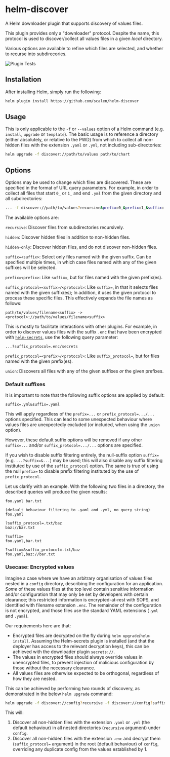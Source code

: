# helm-discover
A Helm downloader plugin that supports discovery of values files.

This plugin provides only a "downloader" protocol.  Despite the name,
this protocol is used to discover/collect all values files in a given
_local_ directory.

Various options are available to refine which files are selected, and
whether to recurse into subdirecories.

![Plugin Tests](https://github.com/scalen/helm-discover/actions/workflows/test.yml/badge.svg)

## Installation

After installing Helm, simply run the following:
```bash
helm plugin install https://github.com/scalen/helm-discover
```

## Usage

This is only applicable to the `-f` or `--values` option of a Helm
command (e.g. `install`, `upgrade` or `template`).  The basic usage
is to reference a directory (either absolutely, or relative to the
PWD) from which to collect all non-hidden files with the extension
`.yaml` or `.yml`, not including sub-directories:

```bash
helm upgrade -f discover://path/to/values path/to/chart
```

## Options

Options may be used to change which files are discovered.  These are
specified in the format of URL query parameters. For example, in order
to collect all files that start `0_` or `1_` and end `.yml` from the given
directory and all subdirectories:

```bash
... -f discover://path/to/values?recursive&prefix=0_&prefix=1_&suffix=.yml
```

The available options are:

`recursive`: Discover files from subdirectories recursively.

`hidden`: Discover hidden files in addition to non-hidden files.

`hidden-only`: Discover hidden files, and do not discover non-hidden files.

`suffix=<suffix>`: Select only files named with the given suffix.  Can be
specified multiple times, in which case files named with any of the given
suffixes will be selected.

`prefix=<prefix>`: Like `suffix=`, but for files named with the given
prefix(es).

`suffix_protocol=<suffix>/<protocol>`: Like `suffix=`, in that it selects
files named with the given suffix(es); In addition, it uses the given
protocol to process these specific files.  This effectively expands the
file names as follows:
```
path/to/values/filename<suffix> -> <protocol>://path/to/values/filename<suffix>
```
This is mostly to facilitate interactions with other plugins.  For
example, in order to discover values files with the suffix `.enc` that
have been encrypted with
[`helm-secrets`](https://github.com/jkroepke/helm-secrets), use the
following query parameter:
```
...?suffix_protocol=.enc/secrets
```

`prefix_protocol=<prefix>/<protocol>`: Like `suffix_protocol=`, but for files named with the given prefix(es).

`union`: Discovers all files with any of the given suffixes _or_ the given
prefixes.

### Default suffixes

It is important to note that the following suffix options are applied by
default:
```
suffix=.yml&suffix=.yaml
```
This will apply regardless of the `prefix=...` or `prefix_protocol=.../...`
options specified.  This can lead to some unexpected behaviour where
values files are unexpectedly excluded (or included, when using the
`union` option).

However, these default suffix options will be removed if any other
`suffix=...` and/or `suffix_protocol=.../...` options are specified.

If you wish to disable suffix filtering entirely, the null-suffix
option `suffix=` (e.g. `...?suffix=&...`) may be used; this will also
disable any suffix filtering instituted by use of the `suffix_protocol`
option.  The same is true of using the null `prefix=` to disable prefix
filtering instituted by the use of `prefix_protocol`.

Let us clarify with an example. With the following two files in a
directory, the described queries will produce the given results:
```
foo.yaml bar.txt
```
```
(default behaviour filtering to .yaml and .yml, no query string)
foo.yaml
```
```
?suffix_protocol=.txt/baz
baz://bar.txt
```
```
?suffix=
foo.yaml,bar.txt
```
```
?suffix=&suffix_protocol=.txt/baz
foo.yaml,baz://bar.txt
```

### Usecase: Encrypted values

Imagine a case where we have an arbitrary organisation of values files
nested in a `config` directory, describing the configuration for an
application. _Some_ of these values files at the top level contain
sensitive information and/or configuration that may only be set by
developers with certain clearance; this restricted information is
encrypted-at-rest with SOPS, and identified with filename extension
`.enc`. The remainder of the configuration is not encrypted, and those
files use the standard YAML extensions (`.yml` and `.yaml`).

Our requirements here are that:
* Encrypted files are decrypted on the fly during `helm upgrade`/`helm
  install`.  Assuming the Helm-secrets plugin is installed (and that the
  deployer has access to the relevant decryption keys), this can be
  achieved with the downloader plugin `secrets://`.
* The values in encrypted files should always override values in
  unencrypted files, to prevent injection of malicious configuration by
  those without the necessary clearance.
* All values files are otherwise expected to be orthogonal, regardless of
  how they are nested.

This can be achieved by performing two rounds of discovery, as
demonstrated in the below `helm upgrade` command:
```bash
helm upgrade -f discover://config?recursive -f discover://config?suffix_protocol=.enc/secrets repo/chart
```
This will:
1. Discover all non-hidden files with the extension `.yaml` or `.yml` (the
   default behaviour) in all nested directories (`recursive` argument)
   under `config`.
2. Discover all non-hidden files with the extension `.enc` and decrypt them
  (`suffix_protocol=` argument) in the root (default behaviour) of
  `config`, overriding any duplicate config from the values established
  by 1.
